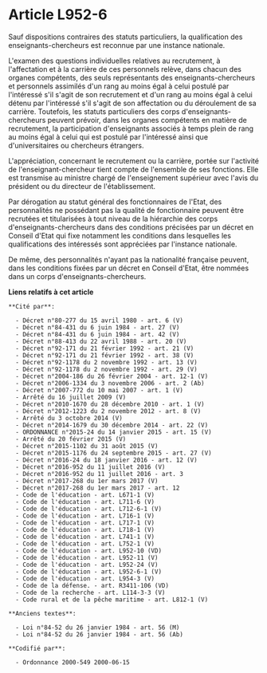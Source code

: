 # Article L952-6

Sauf dispositions contraires des statuts particuliers, la qualification des enseignants-chercheurs est reconnue par une
instance nationale.

L'examen des questions individuelles relatives au recrutement, à l'affectation et à la carrière de ces personnels relève,
dans chacun des organes compétents, des seuls représentants des enseignants-chercheurs et personnels assimilés d'un rang au
moins égal à celui postulé par l'intéressé s'il s'agit de son recrutement et d'un rang au moins égal à celui détenu par
l'intéressé s'il s'agit de son affectation ou du déroulement de sa carrière. Toutefois, les statuts particuliers des corps
d'enseignants-chercheurs peuvent prévoir, dans les organes compétents en matière de recrutement, la participation
d'enseignants associés à temps plein de rang au moins égal à celui qui est postulé par l'intéressé ainsi que d'universitaires
ou chercheurs étrangers.

L'appréciation, concernant le recrutement ou la carrière, portée sur l'activité de l'enseignant-chercheur tient compte de
l'ensemble de ses fonctions. Elle est transmise au ministre chargé de l'enseignement supérieur avec l'avis du président ou du
directeur de l'établissement.

Par dérogation au statut général des fonctionnaires de l'Etat, des personnalités ne possédant pas la qualité de fonctionnaire
peuvent être recrutées et titularisées à tout niveau de la hiérarchie des corps d'enseignants-chercheurs dans des conditions
précisées par un décret en Conseil d'Etat qui fixe notamment les conditions dans lesquelles les qualifications des intéressés
sont appréciées par l'instance nationale.

De même, des personnalités n'ayant pas la nationalité française peuvent, dans les conditions fixées par un décret en Conseil
d'Etat, être nommées dans un corps d'enseignants-chercheurs.

**Liens relatifs à cet article**

	**Cité par**:

	  - Décret n°80-277 du 15 avril 1980 - art. 6 (V)
	  - Décret n°84-431 du 6 juin 1984 - art. 27 (V)
	  - Décret n°84-431 du 6 juin 1984 - art. 42 (V)
	  - Décret n°88-413 du 22 avril 1988 - art. 20 (V)
	  - Décret n°92-171 du 21 février 1992 - art. 21 (V)
	  - Décret n°92-171 du 21 février 1992 - art. 38 (V)
	  - Décret n°92-1178 du 2 novembre 1992 - art. 13 (V)
	  - Décret n°92-1178 du 2 novembre 1992 - art. 29 (V)
	  - Décret n°2004-186 du 26 février 2004 - art. 12-1 (V)
	  - Décret n°2006-1334 du 3 novembre 2006 - art. 2 (Ab)
	  - Décret n°2007-772 du 10 mai 2007 - art. 1 (V)
	  - Arrêté du 16 juillet 2009 (V)
	  - Décret n°2010-1670 du 28 décembre 2010 - art. 1 (V)
	  - Décret n°2012-1223 du 2 novembre 2012 - art. 8 (V)
	  - Arrêté du 3 octobre 2014 (V)
	  - Décret n°2014-1679 du 30 décembre 2014 - art. 22 (V)
	  - ORDONNANCE n°2015-24 du 14 janvier 2015 - art. 15 (V)
	  - Arrêté du 20 février 2015 (V)
	  - Décret n°2015-1102 du 31 août 2015 (V)
	  - Décret n°2015-1176 du 24 septembre 2015 - art. 27 (V)
	  - Décret n°2016-24 du 18 janvier 2016 - art. 12 (V)
	  - Décret n°2016-952 du 11 juillet 2016 (V)
	  - Décret n°2016-952 du 11 juillet 2016 - art. 3
	  - Décret n°2017-268 du 1er mars 2017 (V)
	  - Décret n°2017-268 du 1er mars 2017 - art. 12
	  - Code de l'éducation - art. L671-1 (V)
	  - Code de l'éducation - art. L711-6 (V)
	  - Code de l'éducation - art. L712-6-1 (V)
	  - Code de l'éducation - art. L716-1 (V)
	  - Code de l'éducation - art. L717-1 (V)
	  - Code de l'éducation - art. L718-1 (V)
	  - Code de l'éducation - art. L741-1 (V)
	  - Code de l'éducation - art. L752-1 (V)
	  - Code de l'éducation - art. L952-10 (VD)
	  - Code de l'éducation - art. L952-11 (V)
	  - Code de l'éducation - art. L952-24 (V)
	  - Code de l'éducation - art. L952-6-1 (V)
	  - Code de l'éducation - art. L954-3 (V)
	  - Code de la défense. - art. R3411-106 (VD)
	  - Code de la recherche - art. L114-3-3 (V)
	  - Code rural et de la pêche maritime - art. L812-1 (V)

	**Anciens textes**:

	  - Loi n°84-52 du 26 janvier 1984 - art. 56 (M)
	  - Loi n°84-52 du 26 janvier 1984 - art. 56 (Ab)

	**Codifié par**:

	  - Ordonnance 2000-549 2000-06-15
